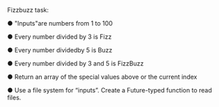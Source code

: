Fizzbuzz task:
 
  ● "Inputs"are numbers from 1 to 100
  
  ● Every number divided by 3 is Fizz
  
  ● Every number dividedby 5 is Buzz
  
  ● Every number divided by 3 and 5 is FizzBuzz
  
  ● Return an array of the special values above or the current index
  
  ● Use a file system for “inputs”. Create a Future-typed function to read files.
